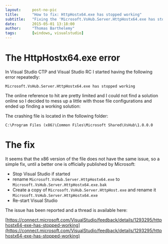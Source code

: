 ```yaml
---
layout:     post-no-pic
title:      "How to fix: HttpHostx64.exe has stopped working"
subtitle:   "Fixing the 'Microsoft.VsHub.Server.HttpHostx64.exe has stopped working' error for Visual Studio"
date:       2015-05-01 13:18:00
author:     "Thomas Barthelemy"
tags:       [windows, visualstudio]
---
```


# The HttpHostx64.exe error

In Visual Studio CTP and Visual Studio RC I started having the following error
repeatedly:

    Microsoft.VsHub.Server.HttpHostx64.exe has stopped working

The online reference to hit are pretty limited and I could not find a solution
online so I decided to mess up a little with those file configurations and ended
up finding a working solution:

The crashing file is located in the following folder:

    C:\Program Files (x86)\Common Files\Microsoft Shared\VsHub\1.0.0.0

# The fix

It seems that the x86 version of the file does not have the same issue, so
a simple fix, until a better one is officially published by Microsoft:

- Stop Visual Studio if started
- rename `Microsoft.VsHub.Server.HttpHostx64.exe` to `Microsoft.VsHub.Server.HttpHostx64.exe.bak`
- Create a copy of `Microsoft.VsHub.Server.HttpHost.exe` and rename it `Microsoft.VsHub.Server.HttpHostx64.exe`
- Re-start Visual Studio

The issue has been reported and a thread is available here:

[https://connect.microsoft.com/VisualStudio/feedback/details/1293295/httphostx64-exe-has-stopped-working](https://connect.microsoft.com/VisualStudio/feedback/details/1293295/httphostx64-exe-has-stopped-working)
